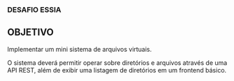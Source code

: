### DESAFIO ESSIA
## OBJETIVO
Implementar um mini sistema de arquivos virtuais.

O sistema deverá permitir operar sobre diretórios e arquivos através de uma API REST, além de exibir uma listagem de diretórios em um frontend básico.
